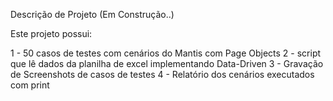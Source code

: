 Descrição de Projeto (Em Construção..)

Este projeto possui:

1 - 50 casos de testes com cenários do Mantis com Page Objects
2 - script que lê dados da planilha de excel implementando Data-Driven
3 - Gravação de Screenshots de casos de testes
4 - Relatório dos cenários executados com print

